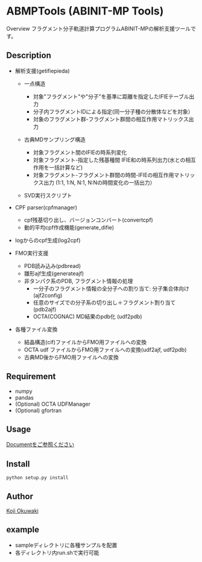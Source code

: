 ABMPTools (ABINIT-MP Tools)
====

Overview
フラグメント分子軌道計算プログラムABINIT-MPの解析支援ツールです。

## Description

- 解析支援(getifiepieda)
    - 一点構造
        - 対象"フラグメント"や"分子"を基準に距離を指定したIFIEテーブル出力
        - 分子内フラグメントIDによる指定(同一分子種の分散体などを対象）
        - 対象のフラグメント群-フラグメント群間の相互作用マトリックス出力

    - 古典MDサンプリング構造
        - 対象フラグメント間のIFIEの時系列変化
        - 対象フラグメント-指定した残基種間 IFIE和の時系列出力(水との相互作用を一括計算など)
        - 対象フラグメント-フラグメント群間の時間-IFIEの相互作用マトリックス出力 (1:1, 1:N, N:1, N:Nの時間変化の一括出力）

    - SVD実行スクリプト

- CPF parser(cpfmanager)
    - cpf残基切り出し、バージョンコンバート(convertcpf)
    - 動的平均cpf作成機能(generate_difie)

- logからのcpf生成(log2cpf)

- FMO実行支援
    - PDB読み込み(pdbread)
    - 雛形ajf生成(generateajf)
    - 非タンパク系のPDB, フラグメント情報の処理
        - 一分子のフラグメント情報の全分子への割り当て: 分子集合体向け(ajf2config)
        - 任意のサイズでの分子系の切り出し＋フラグメント割り当て(pdb2ajf)
        - OCTA(COGNAC) MD結果のpdb化 (udf2pdb)

- 各種ファイル変換
    - 結晶構造(cif)ファイルからFMO用ファイルへの変換
    - OCTA udf ファイルからFMO用ファイルへの変換(udf2ajf, udf2pdb)
    - 古典MD後からFMO用ファイルへの変換

## Requirement

- numpy
- pandas
- (Optional) OCTA UDFManager
- (Optional) gfortran

## Usage
[Documentをご参照ください](doc/ABMPTools-user-manual.md)

## Install
`python setup.py install`

<!--
## Contribution
## Licence
-->

## Author
[Koji Okuwaki](koujioku81@gmail.com)

## example
- sampleディレクトリに各種サンプルを配置
- 各ディレクトリ内run.shで実行可能
